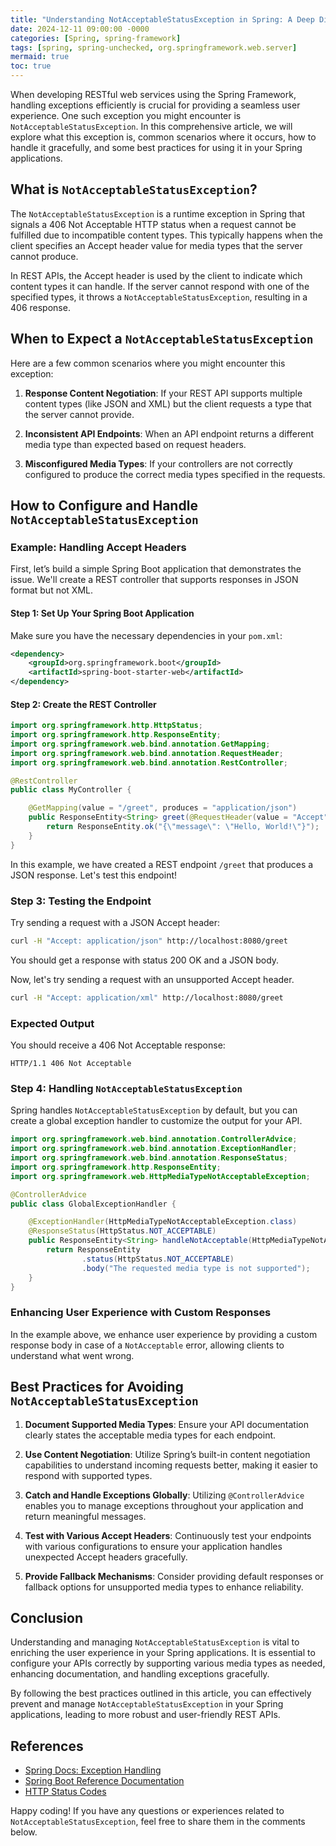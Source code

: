 ```yaml
---
title: "Understanding NotAcceptableStatusException in Spring: A Deep Dive"
date: 2024-12-11 09:00:00 -0000
categories: [Spring, spring-framework]
tags: [spring, spring-unchecked, org.springframework.web.server]
mermaid: true
toc: true
---
```



When developing RESTful web services using the Spring Framework, handling exceptions efficiently is crucial for providing a seamless user experience. One such exception you might encounter is `NotAcceptableStatusException`. In this comprehensive article, we will explore what this exception is, common scenarios where it occurs, how to handle it gracefully, and some best practices for using it in your Spring applications.

## What is `NotAcceptableStatusException`?

The `NotAcceptableStatusException` is a runtime exception in Spring that signals a 406 Not Acceptable HTTP status when a request cannot be fulfilled due to incompatible content types. This typically happens when the client specifies an Accept header value for media types that the server cannot produce.

In REST APIs, the Accept header is used by the client to indicate which content types it can handle. If the server cannot respond with one of the specified types, it throws a `NotAcceptableStatusException`, resulting in a 406 response.

## When to Expect a `NotAcceptableStatusException`

Here are a few common scenarios where you might encounter this exception:

1. **Response Content Negotiation**: If your REST API supports multiple content types (like JSON and XML) but the client requests a type that the server cannot provide.

2. **Inconsistent API Endpoints**: When an API endpoint returns a different media type than expected based on request headers.

3. **Misconfigured Media Types**: If your controllers are not correctly configured to produce the correct media types specified in the requests.

## How to Configure and Handle `NotAcceptableStatusException`

### Example: Handling Accept Headers

First, let’s build a simple Spring Boot application that demonstrates the issue. We'll create a REST controller that supports responses in JSON format but not XML.

#### Step 1: Set Up Your Spring Boot Application

Make sure you have the necessary dependencies in your `pom.xml`:

```xml
<dependency>
    <groupId>org.springframework.boot</groupId>
    <artifactId>spring-boot-starter-web</artifactId>
</dependency>
```

#### Step 2: Create the REST Controller

```java
import org.springframework.http.HttpStatus;
import org.springframework.http.ResponseEntity;
import org.springframework.web.bind.annotation.GetMapping;
import org.springframework.web.bind.annotation.RequestHeader;
import org.springframework.web.bind.annotation.RestController;

@RestController
public class MyController {

    @GetMapping(value = "/greet", produces = "application/json")
    public ResponseEntity<String> greet(@RequestHeader(value = "Accept") String acceptHeader) {
        return ResponseEntity.ok("{\"message\": \"Hello, World!\"}");
    }
}
```

In this example, we have created a REST endpoint `/greet` that produces a JSON response. Let's test this endpoint!

### Step 3: Testing the Endpoint

Try sending a request with a JSON Accept header:

```bash
curl -H "Accept: application/json" http://localhost:8080/greet
```

You should get a response with status 200 OK and a JSON body.

Now, let's try sending a request with an unsupported Accept header.

```bash
curl -H "Accept: application/xml" http://localhost:8080/greet
```

### Expected Output

You should receive a 406 Not Acceptable response:

```http
HTTP/1.1 406 Not Acceptable
```

### Step 4: Handling `NotAcceptableStatusException`

Spring handles `NotAcceptableStatusException` by default, but you can create a global exception handler to customize the output for your API. 

```java
import org.springframework.web.bind.annotation.ControllerAdvice;
import org.springframework.web.bind.annotation.ExceptionHandler;
import org.springframework.web.bind.annotation.ResponseStatus;
import org.springframework.http.ResponseEntity;
import org.springframework.web.HttpMediaTypeNotAcceptableException;

@ControllerAdvice
public class GlobalExceptionHandler {

    @ExceptionHandler(HttpMediaTypeNotAcceptableException.class)
    @ResponseStatus(HttpStatus.NOT_ACCEPTABLE)
    public ResponseEntity<String> handleNotAcceptable(HttpMediaTypeNotAcceptableException exception) {
        return ResponseEntity
                .status(HttpStatus.NOT_ACCEPTABLE)
                .body("The requested media type is not supported");
    }
}
```

### Enhancing User Experience with Custom Responses

In the example above, we enhance user experience by providing a custom response body in case of a `NotAcceptable` error, allowing clients to understand what went wrong.

## Best Practices for Avoiding `NotAcceptableStatusException`

1. **Document Supported Media Types**: Ensure your API documentation clearly states the acceptable media types for each endpoint.

2. **Use Content Negotiation**: Utilize Spring’s built-in content negotiation capabilities to understand incoming requests better, making it easier to respond with supported types.

3. **Catch and Handle Exceptions Globally**: Utilizing `@ControllerAdvice` enables you to manage exceptions throughout your application and return meaningful messages.

4. **Test with Various Accept Headers**: Continuously test your endpoints with various configurations to ensure your application handles unexpected Accept headers gracefully.

5. **Provide Fallback Mechanisms**: Consider providing default responses or fallback options for unsupported media types to enhance reliability.

## Conclusion

Understanding and managing `NotAcceptableStatusException` is vital to enriching the user experience in your Spring applications. It is essential to configure your APIs correctly by supporting various media types as needed, enhancing documentation, and handling exceptions gracefully. 

By following the best practices outlined in this article, you can effectively prevent and manage `NotAcceptableStatusException` in your Spring applications, leading to more robust and user-friendly REST APIs.

## References

- [Spring Docs: Exception Handling](https://docs.spring.io/spring-framework/docs/current/reference/html/web.html#mvc-ann-controllers)
- [Spring Boot Reference Documentation](https://docs.spring.io/spring-boot/docs/current/reference/htmlsingle/)
- [HTTP Status Codes](https://developer.mozilla.org/en-US/docs/Web/HTTP/Status)

Happy coding! If you have any questions or experiences related to `NotAcceptableStatusException`, feel free to share them in the comments below.
